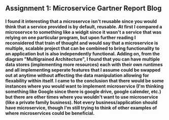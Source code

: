 ## Assignment 1: Microservice Gartner Report Blog
#### I found it interesting that a microservce isn't reusable since you would think that a service provided is by default, reusable. At first I compared a microservce to something like a widgit since it wasn't a service that was relying on one particular program, but upon further reading I reconsidered that train of thought and would say that a microservice is multiple, scalable project that can be combined to bring functionality to an application but is also independently functional. Adding on, from the diagram "Multigrained Architecture", I found that you can have multiple data stores (implementing more resources) each with their own runtimes and all implementing seperate features that I assume could be swapped out at anytime without affecting the data manipulation allowing for flexability within itself. I came to the conclusion that there would be some instances where you would want to implement microservice (I'm thinking something like Google since there is google drive, google calender, etc.) but there are other times where you wouldn't want to use microservice (like a private family business). Not every business/application should have microservice, though I'm still trying to think of other examples of where microservices could be beneficial.
